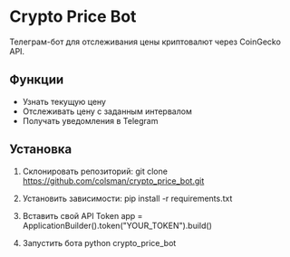 # Crypto Price Bot

Телеграм-бот для отслеживания цены криптовалют через CoinGecko API. 

## Функции

- Узнать текущую цену
- Отслеживать цену с заданным интервалом
- Получать уведомления в Telegram

## Установка

1. Склонировать репозиторий:
git clone https://github.com/colsman/crypto_price_bot.git

2. Установить зависимости:
pip install -r requirements.txt

3. Вставить свой API Token
app = ApplicationBuilder().token("YOUR_TOKEN").build()

4. Запустить бота
python crypto_price_bot

